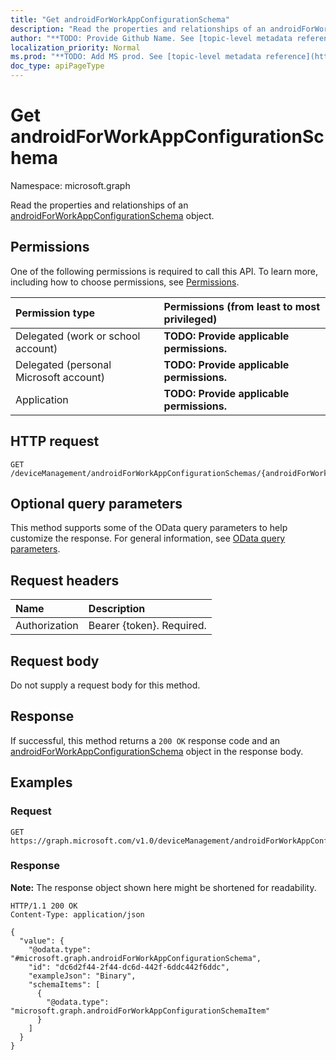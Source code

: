 ```yaml
---
title: "Get androidForWorkAppConfigurationSchema"
description: "Read the properties and relationships of an androidForWorkAppConfigurationSchema object."
author: "**TODO: Provide Github Name. See [topic-level metadata reference](https://msgo.azurewebsites.net/add/document/guidelines/metadata.html#topic-level-metadata)**"
localization_priority: Normal
ms.prod: "**TODO: Add MS prod. See [topic-level metadata reference](https://msgo.azurewebsites.net/add/document/guidelines/metadata.html#topic-level-metadata)**"
doc_type: apiPageType
---
```


# Get androidForWorkAppConfigurationSchema
Namespace: microsoft.graph



Read the properties and relationships of an [androidForWorkAppConfigurationSchema](../resources/androidforworkappconfigurationschema.md) object.

## Permissions
One of the following permissions is required to call this API. To learn more, including how to choose permissions, see [Permissions](/graph/permissions-reference).

|Permission type|Permissions (from least to most privileged)|
|:---|:---|
|Delegated (work or school account)|**TODO: Provide applicable permissions.**|
|Delegated (personal Microsoft account)|**TODO: Provide applicable permissions.**|
|Application|**TODO: Provide applicable permissions.**|

## HTTP request

<!-- {
  "blockType": "ignored"
}
-->
``` http
GET /deviceManagement/androidForWorkAppConfigurationSchemas/{androidForWorkAppConfigurationSchemaId}
```

## Optional query parameters
This method supports some of the OData query parameters to help customize the response. For general information, see [OData query parameters](/graph/query-parameters).

## Request headers
|Name|Description|
|:---|:---|
|Authorization|Bearer {token}. Required.|

## Request body
Do not supply a request body for this method.

## Response

If successful, this method returns a `200 OK` response code and an [androidForWorkAppConfigurationSchema](../resources/androidforworkappconfigurationschema.md) object in the response body.

## Examples

### Request
<!-- {
  "blockType": "request",
  "name": "get_androidforworkappconfigurationschema"
}
-->
``` http
GET https://graph.microsoft.com/v1.0/deviceManagement/androidForWorkAppConfigurationSchemas/{androidForWorkAppConfigurationSchemaId}
```


### Response
**Note:** The response object shown here might be shortened for readability.
<!-- {
  "blockType": "response",
  "truncated": true,
  "@odata.type": "microsoft.graph.androidForWorkAppConfigurationSchema"
}
-->
``` http
HTTP/1.1 200 OK
Content-Type: application/json

{
  "value": {
    "@odata.type": "#microsoft.graph.androidForWorkAppConfigurationSchema",
    "id": "dc6d2f44-2f44-dc6d-442f-6ddc442f6ddc",
    "exampleJson": "Binary",
    "schemaItems": [
      {
        "@odata.type": "microsoft.graph.androidForWorkAppConfigurationSchemaItem"
      }
    ]
  }
}
```

